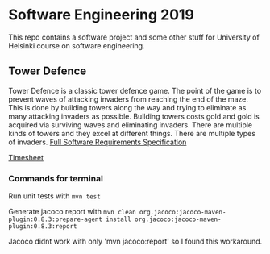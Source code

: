 # Software Engineering 2019 
This repo contains a software project and some other stuff for University of Helsinki course on software engineering.

## Tower Defence
Tower Defence is a classic tower defence game. The point of the game is to prevent waves of attacking invaders from reaching the end of the maze. This is done by building towers along the way and trying to eliminate as many attacking invaders as possible. Building towers costs gold and gold is acquired via surviving waves and eliminating invaders. There are multiple kinds of towers and they excel at different things. There are multiple types of invaders. [Full Software Requirements Specification](https://github.com/Melimet/TowerDefence/blob/master/documentation/SoftwareRequirementsSpecification.md)


[Timesheet](https://github.com/Melimet/TowerDefence/blob/master/documentation/Timesheet.md)

### Commands for terminal

Run unit tests with `mvn test`

Generate jacoco report with `mvn clean org.jacoco:jacoco-maven-plugin:0.8.3:prepare-agent install org.jacoco:jacoco-maven-plugin:0.8.3:report`

Jacoco didnt work with only 'mvn jacoco:report' so I found this workaround.


